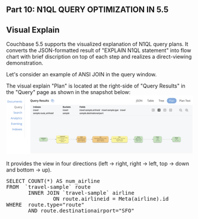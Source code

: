 ## <b> Part 10: N1QL QUERY OPTIMIZATION IN 5.5 </b>
  
## Visual Explain

Couchbase 5.5 supports the visualized explanation of N1QL query plans.
It converts the JSON-formatted result of "EXPLAIN N1QL statement" into flow chart with brief discription on top of each step and realizes a direct-viewing demonstration.

Let's consider an example of ANSI JOIN in the query window.

The visual explain "Plan" is located at the right-side of "Query Results" in the "Query" page as shown in the snapshot below:
![VisualExplain](./ve1.png)

It provides the view in four directions (left -> right, right -> left, top -> down and bottom -> up).


<pre id="example">
SELECT COUNT(*) AS num_airline
FROM  `travel-sample` route
       INNER JOIN `travel-sample` airline
               ON route.airlineid = Meta(airline).id
WHERE  route.type="route"
       AND route.destinationairport="SFO"   
</pre>    
